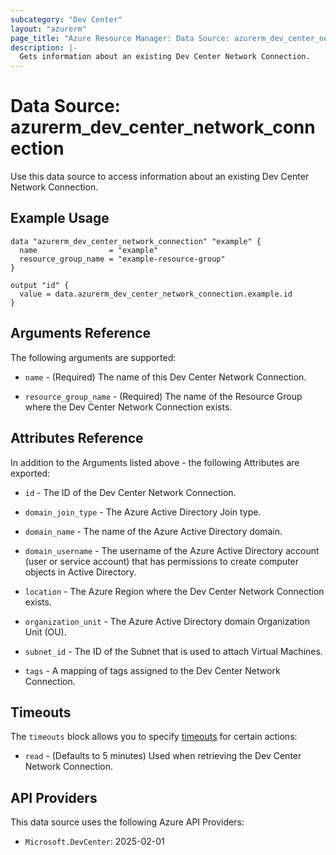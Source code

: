 ```yaml
---
subcategory: "Dev Center"
layout: "azurerm"
page_title: "Azure Resource Manager: Data Source: azurerm_dev_center_network_connection"
description: |-
  Gets information about an existing Dev Center Network Connection.
---
```


# Data Source: azurerm_dev_center_network_connection

Use this data source to access information about an existing Dev Center Network Connection.

## Example Usage

```hcl
data "azurerm_dev_center_network_connection" "example" {
  name                = "example"
  resource_group_name = "example-resource-group"
}

output "id" {
  value = data.azurerm_dev_center_network_connection.example.id
}
```

## Arguments Reference

The following arguments are supported:

* `name` - (Required) The name of this Dev Center Network Connection.

* `resource_group_name` - (Required) The name of the Resource Group where the Dev Center Network Connection exists.

## Attributes Reference

In addition to the Arguments listed above - the following Attributes are exported:

* `id` - The ID of the Dev Center Network Connection.

* `domain_join_type` - The Azure Active Directory Join type.

* `domain_name` - The name of the Azure Active Directory domain.

* `domain_username` - The username of the Azure Active Directory account (user or service account) that has permissions to create computer objects in Active Directory.

* `location` - The Azure Region where the Dev Center Network Connection exists.

* `organization_unit` - The Azure Active Directory domain Organization Unit (OU).

* `subnet_id` - The ID of the Subnet that is used to attach Virtual Machines.

* `tags` - A mapping of tags assigned to the Dev Center Network Connection.

## Timeouts

The `timeouts` block allows you to specify [timeouts](https://www.terraform.io/language/resources/syntax#operation-timeouts) for certain actions:

* `read` - (Defaults to 5 minutes) Used when retrieving the Dev Center Network Connection.

## API Providers
<!-- This section is generated, changes will be overwritten -->
This data source uses the following Azure API Providers:

* `Microsoft.DevCenter`: 2025-02-01
